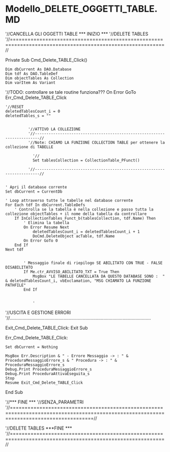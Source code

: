 # Modello_DELETE_OGGETTI_TABLE.MD



'//CANCELLA GLI OGGETTI TABLE *** INIZIO *** '//DELETE TABLES
'//==========================================================================================================//

Private Sub Cmd_Delete_TABLE_Click()

    Dim dbCurrent As DAO.Database
    Dim tdf As DAO.TableDef
    Dim objectTables As Collection
    Dim varItem As Variant
    
'//TODO: controllare se tale routine funziona???
On Error GoTo Err_Cmd_Delete_TABLE_Click
    
    
    '//RESET
    deletedTablesCount_i = 0
    deletedTables_s = ""
   
        
              '//ATTIVO LA COLLEZIONE
              '//------------------------------------------------------------------------//
              '//Note: CHIAMO LA FUNZIONE COLLECTION TABLE per ottenere la collezione di TABELLE
                
                '//
                Set tablesCollection = CollectionTable_PFunct()
                
              '//------------------------------------------------------------------------//
        
    
    ' Apri il database corrente
    Set dbCurrent = CurrentDb
    
    ' Loop attraverso tutte le tabelle nel database corrente
    For Each tdf In dbCurrent.TableDefs
        ' Controlla se la tabella è nella collezione e passo tutta la collezione objectTables + il nome della tabella da controllare
        If InCollectionTables_Funct_b(tablesCollection, tdf.Name) Then
            ' Elimina la tabella
            On Error Resume Next
                deletedTablesCount_i = deletedTablesCount_i + 1
                DoCmd.DeleteObject acTable, tdf.Name
            On Error GoTo 0
        End If
    Next tdf
    
    
            ' Messaggio finale di riepilogo SE ABILITATO CON TRUE - FALSE DISABILITATO
            If Me.ctr_AVVISO_ABILITATO_TXT = True Then
                MsgBox "LE TABELLE CANCELLATA DA QUESTO DATABASE SONO :  " & deletedTablesCount_i, vbExclamation, "MSG CHIAMATO LA FUNZIONE PATHFILE"
            End If


                '




'//USCITA  E GESTIONE ERRORI
'//..............................................................................................................

Exit_Cmd_Delete_TABLE_Click:
    Exit Sub

Err_Cmd_Delete_TABLE_Click:
        
    Set dbCurrent = Nothing
    
    MsgBox Err.Description & " - Errore Messaggio -> : " & ProceduraMessaggioErrore_s & " Procedura -> : " & ProceduraMessaggioErrore_s
    Debug.Print ProceduraMessaggioErrore_s
    Debug.Print ProceduraAttivaEseguita_s
    Stop
    Resume Exit_Cmd_Delete_TABLE_Click

End Sub

'//*** FINE ***
'//SENZA_PARAMETRI
'//========================================================================================================================================//


'//DELETE TABLES        ***FINE ***
'//==========================================================================================================//
